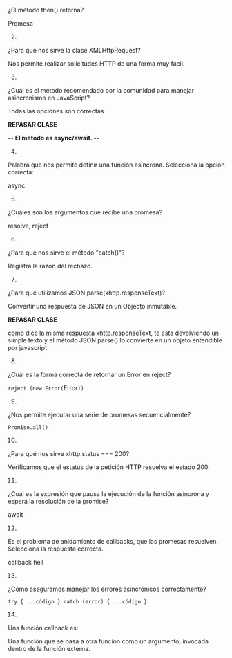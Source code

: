 ¿El método then() retorna?

Promesa

2.

¿Para qué nos sirve la clase XMLHttpRequest?

Nos permite realizar solicitudes HTTP de una forma muy fácil.

3.

¿Cuál es el método recomendado por la comunidad para manejar asincronismo en JavaScript?

Todas las opciones son correctas

**REPASAR CLASE**

**-- El método es async/await. --**

4.

Palabra que nos permite definir una función así­ncrona. Selecciona la opción correcta:

async

5.

¿Cuáles son los argumentos que recibe una promesa?

resolve, reject

6.

¿Para qué nos sirve el método "catch()"?

Registra la razón del rechazo.

7.

¿Para qué utilizamos JSON.parse(xhttp.responseText)?

Convertir una respuesta de JSON en un Objecto inmutable.

**REPASAR CLASE**

como dice la misma respuesta xhttp.responseText, te esta devolviendo un simple texto y el método JSON.parse() lo convierte en un objeto entendible por javascript


8.

¿Cuál es la forma correcta de retornar un Error en reject?

`reject (new Error(`Error`))`

9.

¿Nos permite ejecutar una serie de promesas secuencialmente?

`Promise.all()`

10.

¿Para qué nos sirve xhttp.status === 200?

Verificamos que el estatus de la petición HTTP resuelva el estado 200.

11.

¿Cuál es la expresión que pausa la ejecución de la función así­ncrona y espera la resolución de la promise?

await

12.

Es el problema de anidamiento de callbacks, que las promesas resuelven. Selecciona la respuesta correcta.

callback hell

13.

¿Cómo aseguramos manejar los errores asincrónicos correctamente?

`try { ...código } catch (error) { ...código }`

14.

Una función callback es:

Una función que se pasa a otra función como un argumento, invocada dentro de la función externa.